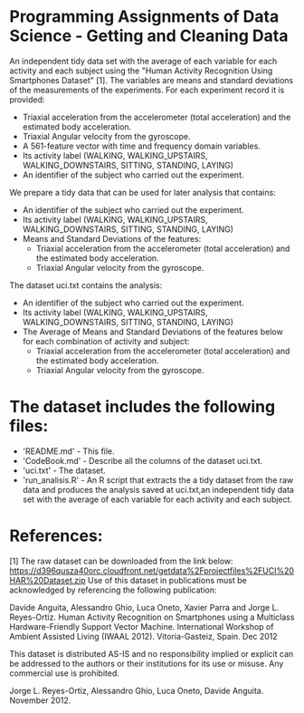 # Programming Assignments of Data Science - Getting and Cleaning Data

An independent tidy data set with the average of each variable for each activity and each subject using the "Human Activity Recognition Using Smartphones Dataset" [1]. The variables are means and standard deviations of the measurements of the experiments. For each experiment record it is provided:
- Triaxial acceleration from the accelerometer (total acceleration) and the estimated body acceleration.
- Triaxial Angular velocity from the gyroscope. 
- A 561-feature vector with time and frequency domain variables. 
- Its activity label (WALKING, WALKING_UPSTAIRS, WALKING_DOWNSTAIRS, SITTING, STANDING, LAYING)
- An identifier of the subject who carried out the experiment.

We prepare a tidy data that can be used for later analysis that contains:
- An identifier of the subject who carried out the experiment.
- Its activity label (WALKING, WALKING_UPSTAIRS, WALKING_DOWNSTAIRS, SITTING, STANDING, LAYING)
- Means and Standard Deviations of the features:
  - Triaxial acceleration from the accelerometer (total acceleration) and the estimated body acceleration.
  - Triaxial Angular velocity from the gyroscope. 
  
The dataset uci.txt contains the analysis:
- An identifier of the subject who carried out the experiment.
- Its activity label (WALKING, WALKING_UPSTAIRS, WALKING_DOWNSTAIRS, SITTING, STANDING, LAYING)
- The Average of Means and Standard Deviations of the features below for each combination of activity and subject:
  - Triaxial acceleration from the accelerometer (total acceleration) and the estimated body acceleration.
  - Triaxial Angular velocity from the gyroscope. 
  
The dataset includes the following files:
=========================================
- 'README.md' - This file.
- 'CodeBook.md' - Describe all the columns of the dataset uci.txt.
- 'uci.txt' -  The dataset.
- 'run_analisis.R' - An R script that extracts the a tidy dataset from the raw data and produces 
the analysis saved at uci.txt,an independent tidy data set with the average of each variable for each activity and each subject.



# References:
[1] The raw dataset can be downloaded from the link below:
https://d396qusza40orc.cloudfront.net/getdata%2Fprojectfiles%2FUCI%20HAR%20Dataset.zip
Use of this dataset in publications must be acknowledged by referencing the following publication:

Davide Anguita, Alessandro Ghio, Luca Oneto, Xavier Parra and Jorge L. Reyes-Ortiz. Human Activity Recognition on Smartphones using a Multiclass Hardware-Friendly Support Vector Machine. International Workshop of Ambient Assisted Living (IWAAL 2012). Vitoria-Gasteiz, Spain. Dec 2012

This dataset is distributed AS-IS and no responsibility implied or explicit can be addressed to the authors or their institutions for its use or misuse. Any commercial use is prohibited.

Jorge L. Reyes-Ortiz, Alessandro Ghio, Luca Oneto, Davide Anguita. November 2012.


